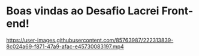 # Boas vindas ao Desafio Lacrei Front-end!

https://user-images.githubusercontent.com/85763987/222313839-8c024a69-f871-47a9-afac-e45730083197.mp4
